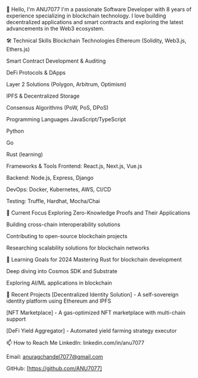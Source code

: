 👋 Hello, I'm ANU7077
I'm a passionate Software Developer with 8 years of experience specializing in blockchain technology. I love building decentralized applications and smart contracts and exploring the latest advancements in the Web3 ecosystem.

🛠️ Technical Skills
Blockchain Technologies
Ethereum (Solidity, Web3.js, Ethers.js)

Smart Contract Development & Auditing

DeFi Protocols & DApps

Layer 2 Solutions (Polygon, Arbitrum, Optimism)

IPFS & Decentralized Storage

Consensus Algorithms (PoW, PoS, DPoS)

Programming Languages
JavaScript/TypeScript

Python

Go

Rust (learning)

Frameworks & Tools
Frontend: React.js, Next.js, Vue.js

Backend: Node.js, Express, Django

DevOps: Docker, Kubernetes, AWS, CI/CD

Testing: Truffle, Hardhat, Mocha/Chai

🔭 Current Focus
Exploring Zero-Knowledge Proofs and Their Applications

Building cross-chain interoperability solutions

Contributing to open-source blockchain projects

Researching scalability solutions for blockchain networks

🌱 Learning Goals for 2024
Mastering Rust for blockchain development

Deep diving into Cosmos SDK and Substrate

Exploring AI/ML applications in blockchain

🚀 Recent Projects
[Decentralized Identity Solution] - A self-sovereign identity platform using Ethereum and IPFS

[NFT Marketplace] - A gas-optimized NFT marketplace with multi-chain support

[DeFi Yield Aggregator] - Automated yield farming strategy executor

📫 How to Reach Me
LinkedIn: linkedin.com/in/anu7077

Email: anuragchandel7077@gmail.com

GitHub: [https://github.com/ANU7077]

